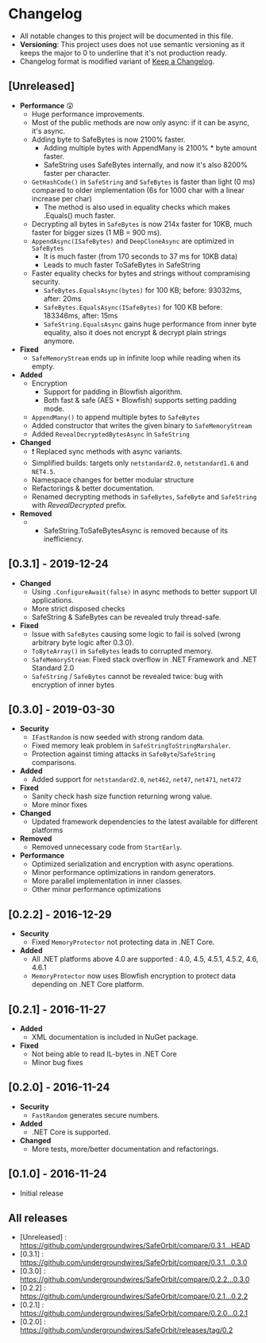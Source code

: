 ﻿# Changelog

- All notable changes to this project will be documented in this file.
- **Versioning**: This project uses does not use semantic versioning as it keeps the major to 0 to underline that it's not production ready.
- Changelog format is modified variant of [Keep a Changelog](https://keepachangelog.com/en/1.0.0/).

## [Unreleased]

- **Performance** 😲
  - Huge performance improvements.
  - Most of the public methods are now only async: if it can be async, it's async.
  - Adding byte to SafeBytes is now 2100% faster.
    - Adding multiple bytes with AppendMany is 2100% * byte amount faster.
    - SafeString uses SafeBytes internally, and now it's also 8200% faster per character.
  - `GetHashCode()` in `SafeString` and `SafeBytes` is faster than light (0 ms) compared to older implementation (6s for 1000 char with a linear increase per char)
    - The method is also used in equality checks which makes .Equals() much faster.
  - Decrypting all bytes in `SafeBytes` is now 214x faster for 10KB, much faster for bigger sizes (1 MB = 900 ms).
  - `AppendAsync(ISafeBytes)` and `DeepCloneAsync` are optimized in `SafeBytes`
    - It is much faster (from 170 seconds to 37 ms for 10KB data)
    - Leads to much faster ToSafeBytes in SafeString
  - Faster equality checks for bytes and strings without compramising security.
	- `SafeBytes.EqualsAsync(bytes)` for 100 KB; before: 93032ms, after: 20ms
	- `SafeBytes.EqualsAsync(ISafeBytes)` for 100 KB before: 183346ms, after: 15ms
    - `SafeString.EqualsAsync` gains huge performance from inner byte equality, also it does not encrypt & decrypt plain strings anymore.
- **Fixed**
  - `SafeMemoryStream` ends up in infinite loop while reading when its empty.
- **Added**
  - Encryption
    - Support for padding in Blowfish algorithm.
    - Both fast & safe (AES + Blowfish) supports setting padding mode.
  - `AppendMany()` to append multiple bytes to `SafeBytes`
  - Added constructor that writes the given binary to `SafeMemoryStream`
  - Added `RevealDecryptedBytesAsync` in `SafeString`
- **Changed**
  - ❗ Replaced sync methods with async variants.
  - Simplified builds: targets only `netstandard2.0`, `netstandard1.6` and `NET4.5`.
  - Namespace changes for better modular structure
  - Refactorings & better documentation.
  - Renamed decrypting methods in `SafeBytes`, `SafeByte` and `SafeString` with *RevealDecrypted* prefix.
- **Removed**
  - - SafeString.ToSafeBytesAsync is removed because of its inefficiency.

## [0.3.1] - 2019-12-24

- **Changed**
  - Using `.ConfigureAwait(false)` in async methods to better support UI applications.
  - More strict disposed checks
  - SafeString & SafeBytes can be revealed truly thread-safe.
- **Fixed**
  - Issue with `SafeBytes` causing some logic to fail is solved (wrong arbitrary byte logic after 0.3.0).
  - `ToByteArray()` in `SafeBytes` leads to corrupted memory.
  - `SafeMemoryStream`: Fixed stack overflow in .NET Framework and .NET Standard 2.0
  - `SafeString` / `SafeBytes` cannot be revealed twice: bug with encryption of inner bytes

## [0.3.0] - 2019-03-30

- **Security**
  - `IFastRandom` is now seeded with strong random data.
  - Fixed memory leak problem in `SafeStringToStringMarshaler`.
  - Protection against timing attacks in `SafeByte`/`SafeString` comparisons.
- **Added**
  - Added support for `netstandard2.0`, `net462`, `net47`, `net471`, `net472`
- **Fixed**
  - Sanity check hash size function returning wrong value.
  - More minor fixes
- **Changed**
  - Updated framework dependencies to the latest available for different platforms
- **Removed**
  - Removed unnecessary code from `StartEarly`.
- **Performance**
  - Optimized serialization and encryption with async operations.
  - Minor performance optimizations in random generators.
  - More parallel implementation in inner classes.
  - Other minor performance optimizations

## [0.2.2] - 2016-12-29

- **Security**
  - Fixed `MemoryProtector` not protecting data in .NET Core.
- **Added**
  - All .NET platforms above 4.0 are supported : 4.0, 4.5, 4.5.1, 4.5.2, 4.6, 4.6.1
  - `MemoryProtector` now uses Blowfish encryption to protect data depending on .NET Core platform.

## [0.2.1] - 2016-11-27

- **Added**
  - XML documentation is included in NuGet package.
- **Fixed**
  - Not being able to read IL-bytes in .NET Core
  - Minor bug fixes

## [0.2.0] - 2016-11-24

- **Security**
  - `FastRandom` generates secure numbers.
- **Added**
  - .NET Core is supported.
- **Changed**
  - More tests, more/better documentation and refactorings.

## [0.1.0] - 2016-11-24

- Initial release

## All releases

- [Unreleased] : https://github.com/undergroundwires/SafeOrbit/compare/0.3.1...HEAD
- [0.3.1] : https://github.com/undergroundwires/SafeOrbit/compare/0.3.1...0.3.0
- [0.3.0] : https://github.com/undergroundwires/SafeOrbit/compare/0.2.2...0.3.0
- [0.2.2] : https://github.com/undergroundwires/SafeOrbit/compare/0.2.1...0.2.2
- [0.2.1] : https://github.com/undergroundwires/SafeOrbit/compare/0.2.0...0.2.1
- [0.2.0] : https://github.com/undergroundwires/SafeOrbit/releases/tag/0.2
